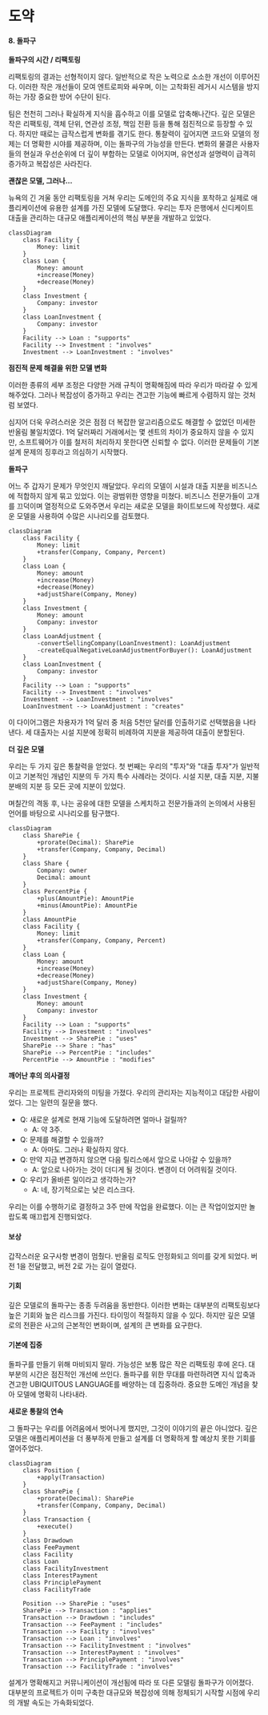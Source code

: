 # 도약

#### 8. 돌파구

**돌파구의 시간 / 리팩토링**

리팩토링의 결과는 선형적이지 않다. 일반적으로 작은 노력으로 소소한 개선이 이루어진다. 이러한 작은 개선들이 모여 엔트로피와 싸우며, 이는 고착화된 레거시 시스템을 방지하는 가장 중요한 방어 수단이 된다.

팀은 천천히 그러나 확실하게 지식을 흡수하고 이를 모델로 압축해나간다. 깊은 모델은 작은 리팩토링, 객체 단위, 연관성 조정, 책임 전환 등을 통해 점진적으로 등장할 수 있다. 하지만 때로는 급작스럽게 변화를 겪기도 한다. 통찰력이 깊어지면 코드와 모델의 정제는 더 명확한 시야를 제공하며, 이는 돌파구의 가능성을 만든다. 변화의 물결은 사용자들의 현실과 우선순위에 더 깊이 부합하는 모델로 이어지며, 유연성과 설명력이 급격히 증가하고 복잡성은 사라진다.

**괜찮은 모델, 그러나...**

뉴욕의 긴 겨울 동안 리팩토링을 거쳐 우리는 도메인의 주요 지식을 포착하고 실제로 애플리케이션에 유용한 설계를 가진 모델에 도달했다. 우리는 투자 은행에서 신디케이트 대출을 관리하는 대규모 애플리케이션의 핵심 부분을 개발하고 있었다.

```mermaid
classDiagram
    class Facility {
        Money: limit
    }
    class Loan {
        Money: amount
        +increase(Money)
        +decrease(Money)
    }
    class Investment {
        Company: investor
    }
    class LoanInvestment {
        Company: investor
    }
    Facility --> Loan : "supports"
    Facility --> Investment : "involves"
    Investment --> LoanInvestment : "involves"
```

**점진적 문제 해결을 위한 모델 변화**

이러한 종류의 세부 조정은 다양한 거래 규칙이 명확해짐에 따라 우리가 따라갈 수 있게 해주었다. 그러나 복잡성이 증가하고 우리는 견고한 기능에 빠르게 수렴하지 않는 것처럼 보였다.

심지어 더욱 우려스러운 것은 점점 더 복잡한 알고리즘으로도 해결할 수 없었던 미세한 반올림 불일치였다. 1억 달러짜리 거래에서는 몇 센트의 차이가 중요하지 않을 수 있지만, 소프트웨어가 이를 철저히 처리하지 못한다면 신뢰할 수 없다. 이러한 문제들이 기본 설계 문제의 징후라고 의심하기 시작했다.

**돌파구**

어느 주 갑자기 문제가 무엇인지 깨달았다. 우리의 모델이 시설과 대출 지분을 비즈니스에 적합하지 않게 묶고 있었다. 이는 광범위한 영향을 미쳤다. 비즈니스 전문가들이 고개를 끄덕이며 열정적으로 도와주면서 우리는 새로운 모델을 화이트보드에 작성했다. 새로운 모델을 사용하여 수많은 시나리오를 검토했다.

```mermaid
classDiagram
    class Facility {
        Money: limit
        +transfer(Company, Company, Percent)
    }
    class Loan {
        Money: amount
        +increase(Money)
        +decrease(Money)
        +adjustShare(Company, Money)
    }
    class Investment {
        Money: amount
        Company: investor
    }
    class LoanAdjustment {
        -convertSellingCompany(LoanInvestment): LoanAdjustment
        -createEqualNegativeLoanAdjustmentForBuyer(): LoanAdjustment
    }
    class LoanInvestment {
        Company: investor
    }
    Facility --> Loan : "supports"
    Facility --> Investment : "involves"
    Investment --> LoanInvestment : "involves"
    LoanInvestment --> LoanAdjustment : "creates"
```

이 다이어그램은 차용자가 1억 달러 중 처음 5천만 달러를 인출하기로 선택했음을 나타낸다. 세 대출자는 시설 지분에 정확히 비례하여 지분을 제공하여 대출이 분할된다.

**더 깊은 모델**

우리는 두 가지 깊은 통찰력을 얻었다. 첫 번째는 우리의 "투자"와 "대출 투자"가 일반적이고 기본적인 개념인 지분의 두 가지 특수 사례라는 것이다. 시설 지분, 대출 지분, 지불 분배의 지분 등 모든 곳에 지분이 있었다.

며칠간의 격동 후, 나는 공유에 대한 모델을 스케치하고 전문가들과의 논의에서 사용된 언어를 바탕으로 시나리오를 탐구했다.

```mermaid
classDiagram
    class SharePie {
        +prorate(Decimal): SharePie
        +transfer(Company, Company, Decimal)
    }
    class Share {
        Company: owner
        Decimal: amount
    }
    class PercentPie {
        +plus(AmountPie): AmountPie
        +minus(AmountPie): AmountPie
    }
    class AmountPie
    class Facility {
        Money: limit
        +transfer(Company, Company, Percent)
    }
    class Loan {
        Money: amount
        +increase(Money)
        +decrease(Money)
        +adjustShare(Company, Money)
    }
    class Investment {
        Money: amount
        Company: investor
    }
    Facility --> Loan : "supports"
    Facility --> Investment : "involves"
    Investment --> SharePie : "uses"
    SharePie --> Share : "has"
    SharePie --> PercentPie : "includes"
    PercentPie --> AmountPie : "modifies"
```

**깨어난 후의 의사결정**

우리는 프로젝트 관리자와의 미팅을 가졌다. 우리의 관리자는 지능적이고 대담한 사람이었다. 그는 일련의 질문을 했다.

* Q: 새로운 설계로 현재 기능에 도달하려면 얼마나 걸릴까?
  * A: 약 3주.
* Q: 문제를 해결할 수 있을까?
  * A: 아마도. 그러나 확실하지 않다.
* Q: 만약 지금 변경하지 않으면 다음 릴리스에서 앞으로 나아갈 수 있을까?
  * A: 앞으로 나아가는 것이 더디게 될 것이다. 변경이 더 어려워질 것이다.
* Q: 우리가 올바른 일이라고 생각하는가?
  * A: 네, 장기적으로는 낮은 리스크다.

우리는 이를 수행하기로 결정하고 3주 만에 작업을 완료했다. 이는 큰 작업이었지만 놀랍도록 매끄럽게 진행되었다.

#### **보상**

갑작스러운 요구사항 변경이 멈췄다. 반올림 로직도 안정화되고 의미를 갖게 되었다. 버전 1을 전달했고, 버전 2로 가는 길이 열렸다.

#### **기회**

깊은 모델로의 돌파구는 종종 두려움을 동반한다. 이러한 변화는 대부분의 리팩토링보다 높은 기회와 높은 리스크를 가진다. 타이밍이 적절하지 않을 수 있다. 하지만 깊은 모델로의 전환은 사고의 근본적인 변화이며, 설계의 큰 변화를 요구한다.

#### **기본에 집중**

돌파구를 만들기 위해 마비되지 말라. 가능성은 보통 많은 작은 리팩토링 후에 온다. 대부분의 시간은 점진적인 개선에 쓰인다. 돌파구를 위한 무대를 마련하려면 지식 압축과 견고한 UBIQUITOUS LANGUAGE를 배양하는 데 집중하라. 중요한 도메인 개념을 찾아 모델에 명확히 나타내라.

**새로운 통찰의 연속**

그 돌파구는 우리를 어려움에서 벗어나게 했지만, 그것이 이야기의 끝은 아니었다. 깊은 모델은 애플리케이션을 더 풍부하게 만들고 설계를 더 명확하게 할 예상치 못한 기회를 열어주었다.

```mermaid
classDiagram
    class Position {
        +apply(Transaction)
    }
    class SharePie {
        +prorate(Decimal): SharePie
        +transfer(Company, Company, Decimal)
    }
    class Transaction {
        +execute()
    }
    class Drawdown
    class FeePayment
    class Facility
    class Loan
    class FacilityInvestment
    class InterestPayment
    class PrinciplePayment
    class FacilityTrade

    Position --> SharePie : "uses"
    SharePie --> Transaction : "applies"
    Transaction --> Drawdown : "includes"
    Transaction --> FeePayment : "includes"
    Transaction --> Facility : "involves"
    Transaction --> Loan : "involves"
    Transaction --> FacilityInvestment : "involves"
    Transaction --> InterestPayment : "involves"
    Transaction --> PrinciplePayment : "involves"
    Transaction --> FacilityTrade : "involves"
```

설계가 명확해지고 커뮤니케이션이 개선됨에 따라 또 다른 모델링 돌파구가 이어졌다. 대부분의 프로젝트가 이미 구축한 대규모와 복잡성에 의해 정체되기 시작할 시점에 우리의 개발 속도는 가속화되었다.
